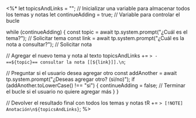 <%*
let topicsAndLinks = ""; // Inicializar una variable para almacenar todos los temas y notas
let continueAdding = true; // Variable para controlar el bucle

while (continueAdding) {
  const topic = await tp.system.prompt("¿Cuál es el tema?"); // Solicitar tema
  const link = await tp.system.prompt("¿Cuál es la nota a consultar?"); // Solicitar nota

  // Agregar el nuevo tema y nota al texto
  topicsAndLinks += `> - ==${topic}== consultar la nota [[${link}]].\n`;

  // Preguntar si el usuario desea agregar otro
  const addAnother = await tp.system.prompt("¿Deseas agregar otro? (si/no)");
  if (addAnother.toLowerCase() !== "si") {
    continueAdding = false; // Terminar el bucle si el usuario no quiere agregar más
  }
}

// Devolver el resultado final con todos los temas y notas
tR += `> [!NOTE] Anotación\n${topicsAndLinks}`;
%>
